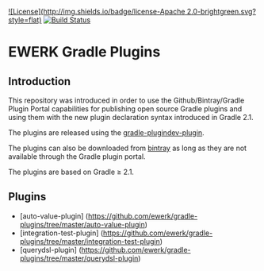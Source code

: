 [![License](http://img.shields.io/badge/license-Apache 2.0-brightgreen.svg?style=flat)](http://www.apache.org/licenses/LICENSE-2.0) [![Build Status](http://img.shields.io/travis/ewerk/gradle-plugins.svg?style=flat)](https://travis-ci.org/ewerk/gradle-plugins)

# EWERK Gradle Plugins
## Introduction
This repository was introduced in order to use the Github/Bintray/Gradle Plugin Portal
capabilities for publishing open source Gradle plugins and using them with the new plugin
declaration syntax introduced in Gradle 2.1.

The plugins are released using the [gradle-plugindev-plugin](https://github.com/etiennestuder/gradle-plugindev-plugin/blob/master/README.md).

The plugins can also be downloaded from [bintray](http://www.bintray.com) as long as they are not
available through the Gradle plugin portal.

The plugins are based on Gradle ≥ 2.1.

## Plugins
* [auto-value-plugin] (https://github.com/ewerk/gradle-plugins/tree/master/auto-value-plugin)
* [integration-test-plugin] (https://github.com/ewerk/gradle-plugins/tree/master/integration-test-plugin)
* [querydsl-plugin] (https://github.com/ewerk/gradle-plugins/tree/master/querydsl-plugin)